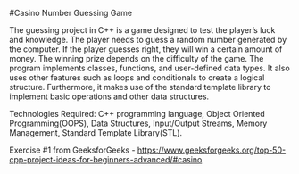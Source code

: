 #Casino Number Guessing Game

The guessing project in C++ is a game designed to test the player’s luck and knowledge. The player needs to guess a random number generated by the computer. If the player guesses right, they will win a certain amount of money. The winning prize depends on the difficulty of the game. The program implements classes, functions, and user-defined data types. It also uses other features such as loops and conditionals to create a logical structure. Furthermore, it makes use of the standard template library to implement basic operations and other data structures.

Technologies Required: C++ programming language, Object Oriented Programming(OOPS), Data Structures, Input/Output Streams, Memory Management, Standard Template Library(STL).

Exercise #1 from GeeksforGeeks - https://www.geeksforgeeks.org/top-50-cpp-project-ideas-for-beginners-advanced/#casino
